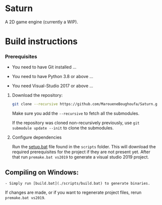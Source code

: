 # Saturn
A 2D game engine (currently a WIP).

# Build instructions

### Prerequisites

- You need to have Git installed ...

- You need to have Python 3.8 or above ...

- You need Visual-Studio 2017 or above ...

1. Download the repository:

    ```sh
    git clone --recursive https://github.com/MaroueneBoughoufa/Saturn.git
    ```

    Make sure you add the `--recursive` to fetch all the submodules.

    If the repository was cloned non-recursively previously, use ` git submodule update --init ` to clone the submodules.

2. Configure dependencies

    Run the [setup.bat](./scripts/setup.bat) file found in the `scripts` folder. This will download the required prerequisites for the project if they are not present yet.
    After that run `premake.bat vs2019` to generate a visual studio 2019 project.

## Compiling on Windows:

	- Simply run [build.bat](./scripts/build.bat) to generate binaries.

If changes are made, or if you want to regenerate project files, rerun `premake.bat vs2019`.
